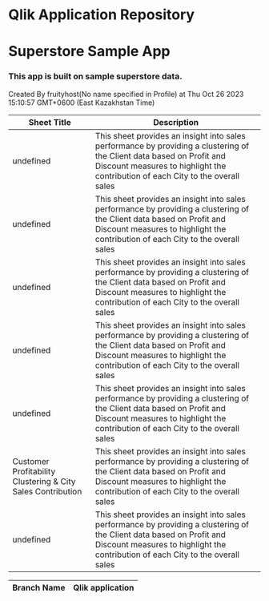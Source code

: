 # Qlik Application Repository 
# Superstore Sample App
### This app is built on sample superstore data.
Created By fruityhost(No name specified in Profile) at Thu Oct 26 2023 15:10:57 GMT+0600 (East Kazakhstan Time)




Sheet Title | Description
------------ | -------------
undefined|This sheet provides an insight into sales performance by providing a clustering of the Client data based on Profit and Discount measures to highlight the contribution of each City to the overall sales
undefined|This sheet provides an insight into sales performance by providing a clustering of the Client data based on Profit and Discount measures to highlight the contribution of each City to the overall sales
undefined|This sheet provides an insight into sales performance by providing a clustering of the Client data based on Profit and Discount measures to highlight the contribution of each City to the overall sales
undefined|This sheet provides an insight into sales performance by providing a clustering of the Client data based on Profit and Discount measures to highlight the contribution of each City to the overall sales
undefined|This sheet provides an insight into sales performance by providing a clustering of the Client data based on Profit and Discount measures to highlight the contribution of each City to the overall sales
Customer Profitability Clustering & City Sales Contribution|This sheet provides an insight into sales performance by providing a clustering of the Client data based on Profit and Discount measures to highlight the contribution of each City to the overall sales
undefined|This sheet provides an insight into sales performance by providing a clustering of the Client data based on Profit and Discount measures to highlight the contribution of each City to the overall sales



Branch Name|Qlik application
---|---